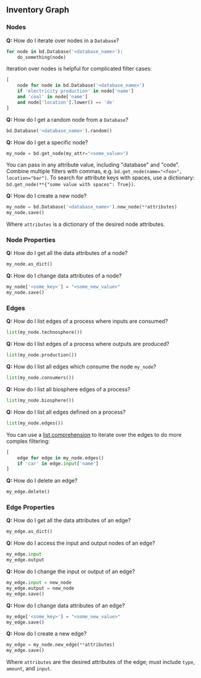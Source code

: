 ## Inventory Graph

### Nodes

**Q:** How do I iterate over nodes in a `Database`?

```python
for node in bd.Database('<database_name>'):
    do_something(node)
```

Iteration over nodes is helpful for complicated filter cases:

```python
[
    node for node in bd.Database('<database_name>')
    if 'electricity production' in node['name']
    and 'coal' in node['name']
    and node['location'].lower() == 'de'
]
```

**Q:** How do I get a random node from a `Database`?

```python
bd.Database('<database_name>').random()
```

**Q:** How do I get a specific node?

```python
my_node = bd.get_node(my_attr="<some_value>")
```

You can pass in any attribute value, including "database" and "code". Combine multiple filters with commas, e.g. `bd.get_node(name="<foo>", location="bar")`. To search for attribute keys with spaces, use a dictionary: `bd.get_node(**{"some value with spaces": True})`.

**Q:** How do I create a new node?

```python
my_node = bd.Database('<database_name>').new_node(**attributes)
my_node.save()
```

Where `attributes` is a dictionary of the desired node attributes.

### Node Properties

**Q:** How do I get all the data attributes of a node?

```python
my_node.as_dict()
```

**Q:** How do I change data attributes of a node?

```python
my_node['<some_key>'] = "<some_new_value>"
my_node.save()
```

### Edges

**Q:** How do I list edges of a process where inputs are consumed?

```python
list(my_node.technosphere())
```

**Q:** How do I list edges of a process where outputs are produced?

```python
list(my_node.production())
```

**Q:** How do I list all edges which consume the node `my_node`?

```python
list(my_node.consumers())
```

**Q:** How do I list all biosphere edges of a process?

```python
list(my_node.biosphere())
```

**Q:** How do I list all edges defined on a process?

```python
list(my_node.edges())
```

You can use a [list comprehension](https://docs.python.org/3/tutorial/datastructures.html#list-comprehensions) to iterate over the edges to do more complex filtering:

```python
[
    edge for edge in my_node.edges()
    if 'car' in edge.input['name']
]
```

**Q:** How do I delete an edge?

```python
my_edge.delete()
```

### Edge Properties

**Q:** How do I get all the data attributes of an edge?

```python
my_edge.as_dict()
```

**Q:** How do I access the input and output nodes of an edge?

```python
my_edge.input
my_edge.output
```

**Q:** How do I change the input or output of an edge?

```python
my_edge.input = new_node
my_edge.output = new_node
my_edge.save()
```

**Q:** How do I change data attributes of an edge?

```python
my_edge['<some_key>'] = "<some_new_value>"
my_edge.save()
```

**Q:** How do I create a new edge?

```python
my_edge = my_node.new_edge(**attributes)
my_edge.save()
```

Where `attributes` are the desired attributes of the edge; must include `type`, `amount`, and `input`.
